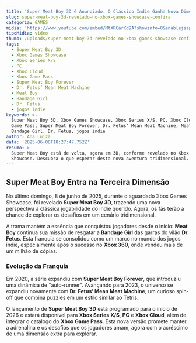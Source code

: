 ```yaml
---
title: 'Super Meat Boy 3D é Anunciado: O Clássico Indie Ganha Nova Dimensão'
slug: super-meat-boy-3d-revelado-no-xbox-games-showcase-confira
categoria: GAMES
midia: 'https://www.youtube.com/embed/MtXRCarKd9A?showinfo=0&enablejsapi=1'
tipoMidia: video
thumb: /uploads/super-meat-boy-3d-revelado-no-xbox-games-showcase-confira-thumb.png
tags:
  - Super Meat Boy 3D
  - Xbox Games Showcase
  - Xbox Series X/S
  - PC
  - Xbox Cloud
  - Xbox Game Pass
  - Super Meat Boy Forever
  - Dr. Fetus’ Mean Meat Machine
  - Meat Boy
  - Bandage Girl
  - Dr. Fetus
  - jogos indie
keywords: >-
  Super Meat Boy 3D, Xbox Games Showcase, Xbox Series X/S, PC, Xbox Cloud, Xbox
  Game Pass, Super Meat Boy Forever, Dr. Fetus’ Mean Meat Machine, Meat Boy,
  Bandage Girl, Dr. Fetus, jogos indie
author: Ana Luiza
data: '2025-06-08T18:27:47.752Z'
resumo: >-
  Super Meat Boy está de volta, agora em 3D, conforme revelado no Xbox Games
  Showcase. Descubra o que esperar desta nova aventura tridimensional.
---
```


## Super Meat Boy Entra na Terceira Dimensão

No último domingo, 8 de junho de 2025, durante o aguardado Xbox Games Showcase, foi revelado **Super Meat Boy 3D**, trazendo uma nova perspectiva à clássica jogabilidade do indie querido. Agora, os fãs terão a chance de explorar os desafios em um cenário tridimensional.

A trama mantém a essência que conquistou jogadores desde o início: **Meat Boy** continua sua missão de resgatar a **Bandage Girl** das garras do vilão **Dr. Fetus**. Esta franquia se consolidou como um marco no mundo dos jogos indie, especialmente após o sucesso no **Xbox 360**, onde vendeu mais de um milhão de cópias.

### Evolução da Franquia

Em 2020, a série expandiu com **Super Meat Boy Forever**, que introduziu uma dinâmica de "auto-runner". Avançando para 2023, o universo se expandiu novamente com **Dr. Fetus’ Mean Meat Machine**, um curioso spin-off que combina puzzles em um estilo similar ao Tetris.

O lançamento de **Super Meat Boy 3D** está programado para o início de 2026 e estará disponível para **Xbox Series X/S**, **PC** e **Xbox Cloud**, além de integrar o catálogo do **Xbox Game Pass**. Esta nova versão promete manter a adrenalina e os desafios que os jogadores amam, agora com o acréscimo de uma dimensão extra para explorar.
